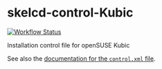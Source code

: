 skelcd-control-Kubic
===================

[![Workflow Status](https://github.com/yast/skelcd-control-Kubic/workflows/CI/badge.svg?branch=master)](
https://github.com/yast/skelcd-control-Kubic/actions?query=branch%3Amaster)

Installation control file for openSUSE Kubic

See also the [documentation for the `control.xml` file][1].

[1]: https://github.com/yast/yast-installation/blob/master/doc/control-file.md
